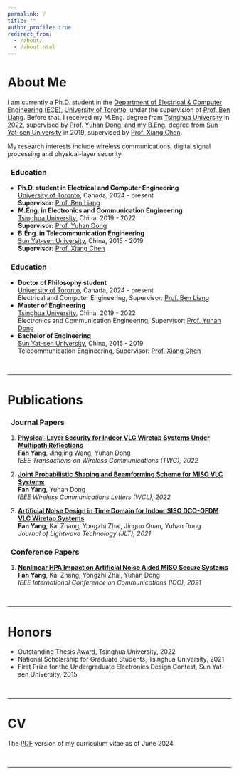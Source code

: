 ```yaml
---
permalink: /
title: ""
author_profile: true
redirect_from: 
  - /about/
  - /about.html
---
```


<a id="about"></a>About Me
======
I am currently a Ph.D. student in the [Department of Electrical & Computer Engineering (ECE)](https://www.ece.utoronto.ca/), [University of Toronto](https://www.utoronto.ca), under the supervision of [Prof. Ben Liang](https://www.comm.utoronto.ca/~liang). Before that, I received my M.Eng. degree from [Tsinghua University](https://www.tsinghua.edu.cn/en) in 2022, supervised by [Prof. Yuhan Dong](https://www.sigs.tsinghua.edu.cn/dyh_en/), and my B.Eng. degree from [Sun Yat-sen University](https://www.sysu.edu.cn/sysuen) in 2019, supervised by [Prof. Xiang Chen](http://www.i3c-sysu.cn/).

My research interests include wireless communications, digital signal processing and physical-layer security.

### &nbsp; Education
* **Ph.D. student in Electrical and Computer Engineering**  
  [University of Toronto](https://www.utoronto.ca), Canada, 2024 - present  
  **Supervisor:** [Prof. Ben Liang](https://www.comm.utoronto.ca/~liang)  
* **M.Eng. in Electronics and Communication Engineering**  
  [Tsinghua University](https://www.tsinghua.edu.cn/en), China, 2019 - 2022  
  **Supervisor:** [Prof. Yuhan Dong](https://www.sigs.tsinghua.edu.cn/dyh_en/)  
* **B.Eng. in Telecommunication Engineering**  
  [Sun Yat-sen University](https://www.sysu.edu.cn/sysuen), China, 2015 - 2019  
  **Supervisor:** [Prof. Xiang Chen](http://www.i3c-sysu.cn/)  


### &nbsp; Education
* **Doctor of Philosophy student**      
  [University of Toronto](https://www.utoronto.ca), Canada, 2024 - present   
  Electrical and Computer Engineering, Supervisor: [Prof. Ben Liang](https://www.comm.utoronto.ca/~liang)  
* **Master of Engineering**     
  [Tsinghua University](https://www.tsinghua.edu.cn/en), China, 2019 - 2022     
  Electronics and Communication Engineering, Supervisor: [Prof. Yuhan Dong](https://www.sigs.tsinghua.edu.cn/dyh_en/)   
* **Bachelor of Engineering**    
  [Sun Yat-sen University](https://www.sysu.edu.cn/sysuen), China, 2015 - 2019     
  Telecommunication Engineering, Supervisor: [Prof. Xiang Chen](http://www.i3c-sysu.cn/)  


&nbsp;
  
***

<a id="publications"></a>Publications  
=========== 

### &nbsp; Journal Papers
1. [**Physical-Layer Security for Indoor VLC Wiretap Systems Under Multipath Reflections**](https://ieeexplore.ieee.org/abstract/document/9834293)  
**Fan Yang**, Jingjing Wang, Yuhan Dong  
*IEEE Transactions on Wireless Communications (TWC), 2022*

1. [**Joint Probabilistic Shaping and Beamforming Scheme for MISO VLC Systems**](https://ieeexplore.ieee.org/document/9646252)  
**Fan Yang**, Yuhan Dong  
*IEEE Wireless Communications Letters (WCL), 2022*

1. [**Artificial Noise Design in Time Domain for Indoor SISO DCO-OFDM VLC Wiretap Systems**](https://ieeexplore.ieee.org/document/9512495)  
**Fan Yang**, Kai Zhang, Yongzhi Zhai, Jinguo Quan, Yuhan Dong  
*Journal of Lightwave Technology (JLT), 2021*

### &nbsp; Conference Papers  
1. [**Nonlinear HPA Impact on Artificial Noise Aided MISO Secure Systems**](https://ieeexplore.ieee.org/document/9500801)  
**Fan Yang**, Kai Zhang, Yongzhi Zhai, Yuhan Dong  
*IEEE International Conference on Communications (ICC), 2021*

&nbsp;

***

<a id="honors"></a>Honors  
=========== 
* Outstanding Thesis Award, Tsinghua University, 2022  
* National Scholarship for Graduate Students, Tsinghua University, 2021
* First Prize for the Undergraduate Electronics Design Contest, Sun Yat-sen University, 2015

&nbsp;

***

<a id="cv"></a>CV  
=========== 

The [PDF](/files/CV_Fan_Yang.pdf) version of my curriculum vitae as of June 2024

&nbsp;

***

<script type='text/javascript' id='clustrmaps' src='//cdn.clustrmaps.com/map_v2.js?cl=d1d1d1&w=414&t=tt&d=YI4W7N92JDJp63cFEmDM6AwMfauFz-0AFSzB5B0BjSk&co=ffffff&ct=000000&cmo=ff7c00&cmn=ff7c00'></script>
